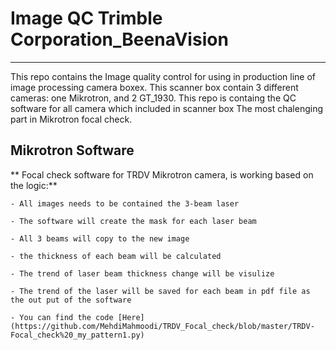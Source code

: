 # Image QC Trimble Corporation_BeenaVision
--------------------------------------------
This repo contains the Image quality control for using in production line of image processing camera boxex.
This scanner box contain 3 different cameras: one Mikrotron, and 2 GT_1930.
This repo is containg the QC software for all camera which included in scanner box
The most chalenging part in Mikrotron focal check.

## Mikrotron Software

** Focal check software for TRDV Mikrotron camera, is working based on the logic:**

	- All images needs to be contained the 3-beam laser
	
	- The software will create the mask for each laser beam
	
	- All 3 beams will copy to the new image
	
	- the thickness of each beam will be calculated
	
	- The trend of laser beam thickness change will be visulize 
	
	- The trend of the laser will be saved for each beam in pdf file as the out put of the software
	
	- You can find the code [Here](https://github.com/MehdiMahmoodi/TRDV_Focal_check/blob/master/TRDV-Focal_check%20_my_pattern1.py)
